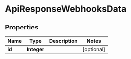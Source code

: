 
# ApiResponseWebhooksData

## Properties
Name | Type | Description | Notes
------------ | ------------- | ------------- | -------------
**id** | **Integer** |  |  [optional]



